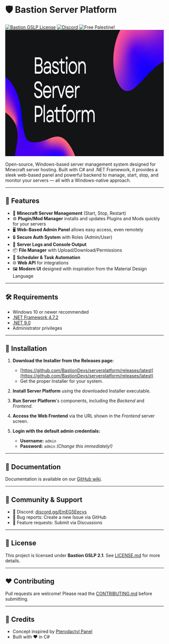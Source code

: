 # 🛡️ Bastion Server Platform

[![Bastion GSLP License](https://img.shields.io/badge/Bastion-GSLP%20v2.1-blue?style=for-the-badge)](LICENSE.md)
[![Discord](https://img.shields.io/discord/871577956852584488?label=Discord&style=for-the-badge)](https://discord.gg/EmEG5Eecys)
![Free Palestine!](https://img.shields.io/badge/Free-PALESTINE-darkgreen?style=for-the-badge)
<img src="sp-banner.png" alt="Banner" height="400"/>
  
Open-source, Windows-based server management system designed for Minecraft server hosting. Built with C# and .NET Framework, it provides a sleek web-based panel and powerful backend to manage, start, stop, and monitor your servers — all with a Windows-native approach.

---

## 🚀 Features

- 🔧 **Minecraft Server Management** (Start, Stop, Restart)
- ⚙️ **Plugin/Mod Manager** installs and updates Plugins and Mods quickly for your servers
- 🖥️ **Web-Based Admin Panel** allows easy access, even remotely
- 🔒 **Secure Auth System** with Roles (Admin/User)
- 📜 **Server Logs and Console Output**
- 📦 **File Manager** with Upload/Download/Permissions
- 🔁 **Scheduler & Task Automation**
- 🌐 **Web API** for integrations
- 🖼️ **Modern UI** designed with inspiration from the Material Design Language

---

## 🛠️ Requirements

- Windows 10 or newer recommended
- [.NET Framework 4.7.2](https://dotnet.microsoft.com/download/dotnet-framework/net472)
- [.NET 9.0](https://dotnet.microsoft.com/en-us/download/dotnet/9.0)
- Administrator privileges

---

## 🔧 Installation

1. **Download the Installer from the Releases page:**

    - [https://github.com/BastionDevs/serverplatform/releases/latest](https://github.com/BastionDevs/serverplatform/releases/latest)
    - Get the proper Installer for your system.

2. **Install Server Platform** using the downloaded Installer executable.

3. **Run Server Platform**'s components, including the *Backend* and *Frontend*.

4. **Access the Web Frontend** via the URL shown in the *Frontend* server screen.

5. **Login with the default admin credentials:**

    - **Username:** `admin`  
    - **Password:** `admin` *(Change this immediately!)*

---

## 📘 Documentation

Documentation is available on our [GitHub wiki](https://github.com/BastionDevs/serverplatform/wiki).

---

## 💬 Community & Support

- 📢 Discord: [discord.gg/EmEG5Eecys](https://discord.gg/EmEG5Eecys)  
- 🐛 Bug reports: Create a new Issue via GitHub  
- 🙋 Feature requests: Submit via Discussions  

---

## 📝 License

This project is licensed under **Bastion GSLP 2.1**. See [LICENSE.md](LICENSE.md) for more details.

---

## ❤️ Contributing

Pull requests are welcome! Please read the [CONTRIBUTING.md](CONTRIBUTING.md) before submitting.

---

## 🙌 Credits

- Concept inspired by [Pterodactyl Panel](https://pterodactyl.io/)  
- Built with ❤️ in C#
